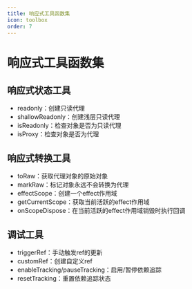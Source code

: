 ```yaml
---
title: 响应式工具函数集
icon: toolbox
order: 7
---
```


# 响应式工具函数集

## 响应式状态工具
- readonly：创建只读代理
- shallowReadonly：创建浅层只读代理
- isReadonly：检查对象是否为只读代理
- isProxy：检查对象是否为代理

## 响应式转换工具
- toRaw：获取代理对象的原始对象
- markRaw：标记对象永远不会转换为代理
- effectScope：创建一个effect作用域
- getCurrentScope：获取当前活跃的effect作用域
- onScopeDispose：在当前活跃的effect作用域销毁时执行回调

## 调试工具
- triggerRef：手动触发ref的更新
- customRef：创建自定义ref
- enableTracking/pauseTracking：启用/暂停依赖追踪
- resetTracking：重置依赖追踪状态
